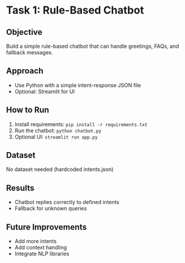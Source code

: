 # Task 1: Rule-Based Chatbot

## Objective
Build a simple rule-based chatbot that can handle greetings, FAQs, and fallback messages.

## Approach
- Use Python with a simple intent-response JSON file
- Optional: Streamlit for UI

## How to Run
1. Install requirements: `pip install -r requirements.txt`
2. Run the chatbot: `python chatbot.py`
3. Optional UI: `streamlit run app.py`

## Dataset
No dataset needed (hardcoded intents.json)

## Results
- Chatbot replies correctly to defined intents
- Fallback for unknown queries

## Future Improvements
- Add more intents
- Add context handling
- Integrate NLP libraries
